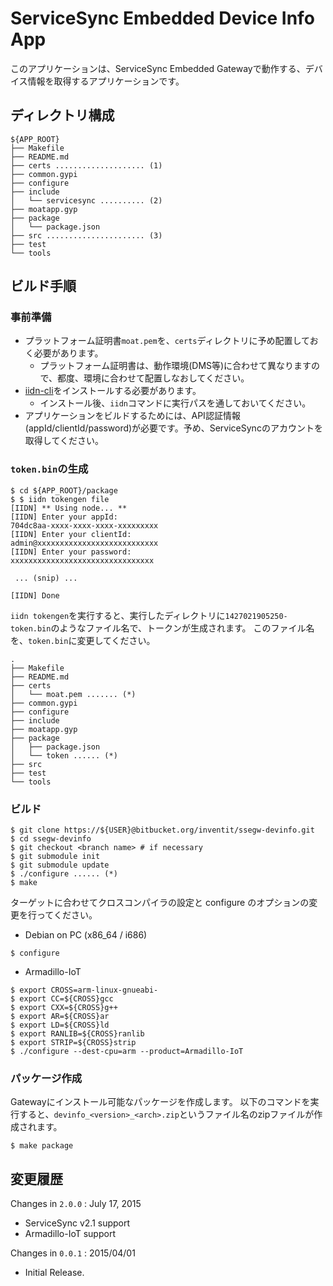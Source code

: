ServiceSync Embedded Device Info App
===

このアプリケーションは、ServiceSync Embedded Gatewayで動作する、デバイス情報を取得するアプリケーションです。

## ディレクトリ構成

```
${APP_ROOT}
├── Makefile
├── README.md
├── certs .................... (1)
├── common.gypi
├── configure
├── include
│   └── servicesync .......... (2)
├── moatapp.gyp
├── package
│   └── package.json
├── src ...................... (3)
├── test
└── tools
```

## ビルド手順

### 事前準備

* プラットフォーム証明書`moat.pem`を、`certs`ディレクトリに予め配置しておく必要があります。
  * プラットフォーム証明書は、動作環境(DMS等)に合わせて異なりますので、都度、環境に合わせて配置しなおしてください。
* [iidn-cli](https://github.com/inventit/iidn-cli)をインストールする必要があります。
  * インストール後、`iidn`コマンドに実行パスを通しておいてください。
* アプリケーションをビルドするためには、API認証情報(appId/clientId/password)が必要です。予め、ServiceSyncのアカウントを取得してください。

### `token.bin`の生成

```
$ cd ${APP_ROOT}/package
$ $ iidn tokengen file
[IIDN] ** Using node... **
[IIDN] Enter your appId:
704dc8aa-xxxx-xxxx-xxxx-xxxxxxxxx
[IIDN] Enter your clientId:
admin@xxxxxxxxxxxxxxxxxxxxxxxxxxx
[IIDN] Enter your password:
xxxxxxxxxxxxxxxxxxxxxxxxxxxxxxxx

 ... (snip) ...

[IIDN] Done
```

`iidn tokengen`を実行すると、実行したディレクトリに`1427021905250-token.bin`のようなファイル名で、トークンが生成されます。
このファイル名を、`token.bin`に変更してください。

```
.
├── Makefile
├── README.md
├── certs
│   └── moat.pem ....... (*)
├── common.gypi
├── configure
├── include
├── moatapp.gyp
├── package
│   ├── package.json
│   └── token ...... (*)
├── src
├── test
└── tools
```

### ビルド

```
$ git clone https://${USER}@bitbucket.org/inventit/ssegw-devinfo.git
$ cd ssegw-devinfo
$ git checkout <branch name> # if necessary
$ git submodule init
$ git submodule update
$ ./configure ...... (*)
$ make
```

ターゲットに合わせてクロスコンパイラの設定と configure のオプションの変更を行ってください。

* Debian on PC (x86_64 / i686)

```
$ configure
```

* Armadillo-IoT

```
$ export CROSS=arm-linux-gnueabi-
$ export CC=${CROSS}gcc
$ export CXX=${CROSS}g++
$ export AR=${CROSS}ar
$ export LD=${CROSS}ld
$ export RANLIB=${CROSS}ranlib
$ export STRIP=${CROSS}strip
$ ./configure --dest-cpu=arm --product=Armadillo-IoT 
```

### パッケージ作成

Gatewayにインストール可能なパッケージを作成します。
以下のコマンドを実行すると、`devinfo_<version>_<arch>.zip`というファイル名のzipファイルが作成されます。

```
$ make package
```

## 変更履歴

Changes in `2.0.0` : July 17, 2015

* ServiceSync v2.1 support
* Armadillo-IoT support

Changes in `0.0.1` : 2015/04/01

* Initial Release.
